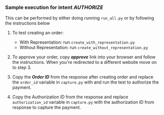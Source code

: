 ### Sample execution for intent _AUTHORIZE_
This can be performed by either doing running `run_all.py` or by following the instructions below

1. To test creating an order:
    * With Representation: run `create_with_representation.py`
    * Without Representation: run  `create_without_representation.py`

2. To approve your order, copy **_approve_** link into your browser and follow the instructions. When you're redirected to a different website move on to step 3.

3. Copy the **_Order ID_** from the response after creating order and replace the ```order_id``` variable in `capture.py` with and run the test to authorize the payment.

4. Copy the Authorization ID from the response and replace `authorization_id` variable in `capture.py` with the authorization ID from response to capture the payment.
  